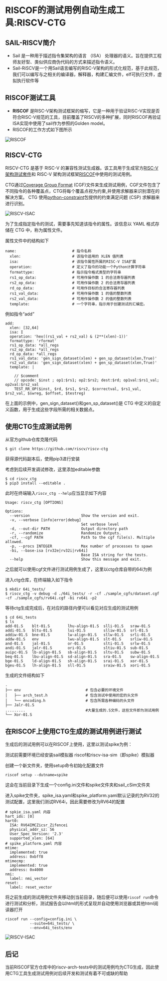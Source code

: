 # RISCOF的测试用例自动生成工具:RISCV-CTG

## SAIL-RISCV简介

- Sail 是一种用于描述指令集架构的语言 （ISA） 处理器的语义。旨在提供工程师友好型、类似供应商伪代码的方式来描述指令语义。
- Sail-RiSCV是一个用Sail语言编写的RISC-V架构的形式化规范，基于此规范，我们可以编写与之相关的编译器，解释器，构建汇编文件，elf可执行文件，虚拟执行软件等

## RISCOF测试工具

- **RISCOF** 是RISC-V架构测试框架的缩写，它是一种用于验证RISC-V实现是否符合RISC-V规范的工具，目前覆盖了RISCV的多种扩展，同时RISCOF再验证ISA实现中使用了sail作为参照的Golden model。
- RISCOF的工作方式如下图所示

![RISCOF](..\week37\img\riscof.png)

## RISCV-CTG

RISCV-CTG 是基于 RISC-V 的兼容性测试生成器。该工具用于生成官方[RISC-V 架构测试套件](https://github.com/riscv/riscv-compliance)和 RISC-V 架构测试框架[RISCOF](https://riscof.readthedocs.io/)中使用的测试用例。

CTG通过[Coverage Group Format](https://riscv-isac.readthedocs.io/en/latest/cgf.html) (CGF)文件来生成测试用例，CGF文件包含了不同指令的各种覆盖点，CTG将每个覆盖点视为约束,并使用求解器来识别潜在的解决方案。 CTG 使用[python-constraint](https://pypi.org/project/python-constraint/)包提供的约束满足问题 (CSP) 求解器来进行识别。

![RISCV-ISAC](..\week37\img\ctg.png)



为了生成指定指令的测试，需要事先知道该指令的属性。该信息以 YAML 格式存储在 CTG 中，称为属性文件。

属性文件中的结构如下

```
name:                         # 指令名称
  xlen:                       # 该指令适用的 XLEN 值列表
  isa:                        # 该指令属性所属的RISC-V ISA扩展
  operation:                  # 定义了指令的功能一个Python计算字符串
  formattype:                 # 指示指令格式类型的字符串
  rs1_op_data:                # 可用作操作数 1 的合法寄存器列表
  rs2_op_data:                # 可用作操作数 2 的合法寄存器列表
  rd_op_data:                 # 可用作目标的合法寄存器列表
  rs1_val_data:               # 可用作操作数 1 的值的整数列表
  rs2_val_data:               # 可用作操作数 2 的值的整数列表
  template:                   # 一个字符串，指示用于创建测试的汇编宏。
```

例如指令“add”

```
add:
  xlen: [32,64]
  isa: I
  operation: 'hex((rs1_val + rs2_val) & (2**(xlen)-1))'
  formattype: 'rformat'
  rs1_op_data: *all_regs
  rs2_op_data: *all_regs
  rd_op_data: *all_regs
  rs1_val_data: 'gen_sign_dataset(xlen) + gen_sp_dataset(xlen,True)'
  rs2_val_data: 'gen_sign_dataset(xlen) + gen_sp_dataset(xlen,True)'
  template: |

    // $comment
    // opcode: $inst ; op1:$rs1; op2:$rs2; dest:$rd; op1val:$rs1_val;  op2val:$rs2_val
    TEST_RR_OP($inst, $rd, $rs1, $rs2, $correctval, $rs1_val, $rs2_val, $swreg, $offset, $testreg)
```

在上面的示例中，gen_sign_dataset()和gen_sp_dataset()是 CTG 中定义的自定义函数，用于生成这些字段所需的相关数据点。

## 使用CTG生成测试用例

从官方github仓库克隆代码

```
$ git clone https://github.com/riscv/riscv-ctg
```

获得源代码副本后，使用pip3进行安装

考虑到后续开发调试修改，这里添加editable参数

```
$ cd riscv_ctg
$ pip3 install --editable .
```

此时在终端输入`riscv_ctg --help`应当显示如下内容

```
Usage: riscv_ctg [OPTIONS]

Options:
  --version                       Show the version and exit.
  -v, --verbose [info|error|debug]
                                  Set verbose level
  -d, --out-dir PATH              Output directory path
  -r, --randomize                 Randomize Outputs.
  -cf, --cgf PATH                 Path to the cgf file(s). Multiple allowed.
  -p, --procs INTEGER             Max number of processes to spawn
  -bi, --base-isa [rv32e|rv32i|rv64i]
                                  Base ISA string for the tests.
  --help                          Show this message and exit.
```

之后就可以使用cgf文件进行测试用例生成了，这里以ctg仓库自带的64i为例

进入ctg仓库，在终端输入如下指令

```
$ mkdir 64i_tests/
$ riscv_ctg -v debug -d ./64i_tests/ -r -cf ./sample_cgfs/dataset.cgf -cf ./sample_cgfs/rv64i.cgf -bi rv64i -p2
```

等待ctg生成完成后，在对应的路径内便可以看见对应生成的测试用例

```
$ cd 64i_tests
$ ls
add-01.S    blt-01.S        lhu-align-01.S  slli-01.S   sraw-01.S
addi-01.S   bltu-01.S       lui-01.S        slliw-01.S  srl-01.S
addiw-01.S  bne-01.S        lw-align-01.S   sllw-01.S   srli-01.S
addw-01.S   env             lwu-align-01.S  slt-01.S    srliw-01.S
and-01.S    jal-01.S        or-01.S         slti-01.S   srlw-01.S
andi-01.S   jalr-01.S       ori-01.S        sltiu-01.S  sub-01.S
auipc-01.S  lb-align-01.S   sb-align-01.S   sltu-01.S   subw-01.S
beq-01.S    lbu-align-01.S  sd-align-01.S   sra-01.S    sw-align-01.S
bge-01.S    ld-align-01.S   sh-align-01.S   srai-01.S   xor-01.S
bgeu-01.S   lh-align-01.S   sll-01.S        sraiw-01.S  xori-01.S
```

生成的文件结构如下

```
.
├── env                             # 包含必要的环境文件
│   ├── arch_test.h                 # 包含测试中使用的宏的头文件
│   └── encoding.h                  # 包含所需各种编码的头文件
├── Jalr-01.S
.........                           #大量生成的.S文件，这些文件即为测试用例
└── Xor-01.S
```

## 在RISCOF上使用CTG生成的测试用例进行测试

生成后的测试用例可以在RISCOF上使用，这里以测试spike为例：

测试前需要环境已经安装sail模拟器 riscof和riscv-isa-sim（即spike）模拟器

创建一个新文件夹，使用setup命令初始化配置文件

```
riscof setup --dutname=spike
```

这会在当前目录下生成一个config.ini文件和spike文件夹和sail_cSim文件夹

进入spike文件夹，spike_isa.yaml和spike_platform.yaml默认记录的为RV32的测试配置，这里我们测试RV64i，因此需要修改为RV64的配置

```
# spkie_isa.yaml 内容
hart_ids: [0]
hart0:
  ISA: RV64IMCZicsr_Zifencei
  physical_addr_sz: 56
  User_Spec_Version: '2.3'
  supported_xlen: [64]
# spike_platform.yaml 内容
mtime:
  implemented: true
  address: 0xbff8
mtimecmp:
  implemented: true
  address: 0x4000
nmi:
  label: nmi_vector
reset:
  label: reset_vector
```

将之前生成的测试用例文件夹移动到当前目录，随后便可以使用`riscof run`命令进行测试和分析，测试报告会以html的形式呈现并自动使用浏览器或其他html阅读器打开

```
riscof run --config=config.ini \
           --suite=64i_tests/ \
           --env=64i_tests/env
```

![RISCV-ISAC](..\week37\img\result.png)

## 后记

当前RISCOF官方仓库中的riscv-arch-tests中的测试用例均为CTG生成，因此使用CTG工具生成测试用例对后续开发和测试有着不可或缺的帮助
